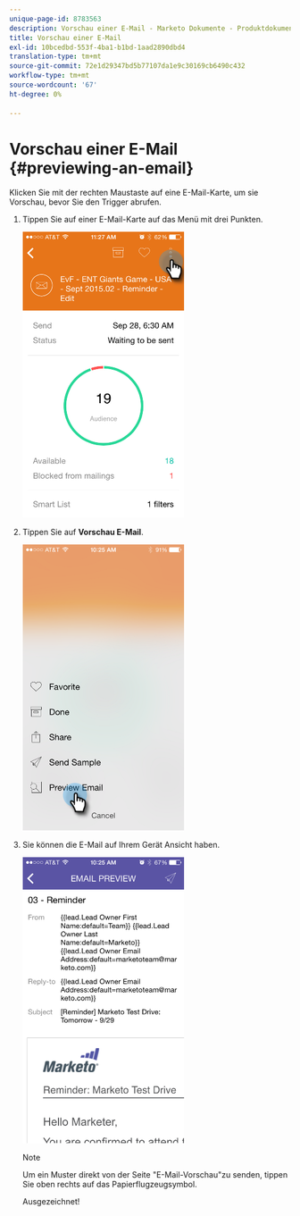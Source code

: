 ```yaml
---
unique-page-id: 8783563
description: Vorschau einer E-Mail - Marketo Dokumente - Produktdokumentation
title: Vorschau einer E-Mail
exl-id: 10bcedbd-553f-4ba1-b1bd-1aad2890dbd4
translation-type: tm+mt
source-git-commit: 72e1d29347bd5b77107da1e9c30169cb6490c432
workflow-type: tm+mt
source-wordcount: '67'
ht-degree: 0%

---
```


# Vorschau einer E-Mail {#previewing-an-email}

Klicken Sie mit der rechten Maustaste auf eine E-Mail-Karte, um sie Vorschau, bevor Sie den Trigger abrufen.

1. Tippen Sie auf einer E-Mail-Karte auf das Menü mit drei Punkten.

   ![](assets/image2015-9-25-11-3a30-3a52.png)

1. Tippen Sie auf **Vorschau E-Mail**.

   ![](assets/image2015-7-14-16-3a42-3a21.png)

1. Sie können die E-Mail auf Ihrem Gerät Ansicht haben.

   ![](assets/image2015-9-25-11-3a23-3a42.png)

   >[!NOTE]
   >
   >Um ein Muster direkt von der Seite &quot;E-Mail-Vorschau&quot;zu senden, tippen Sie oben rechts auf das Papierflugzeugsymbol.

   Ausgezeichnet!
